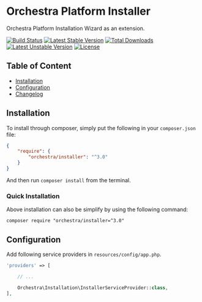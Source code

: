 Orchestra Platform Installer
==============

Orchestra Platform Installation Wizard as an extension.

[![Build Status](https://travis-ci.org/orchestral/installer.svg?branch=3.7)](https://travis-ci.org/orchestral/installer)
[![Latest Stable Version](https://poser.pugx.org/orchestra/installer/v/stable)](https://packagist.org/packages/orchestra/installer)
[![Total Downloads](https://poser.pugx.org/orchestra/installer/downloads)](https://packagist.org/packages/orchestra/installer)
[![Latest Unstable Version](https://poser.pugx.org/orchestra/installer/v/unstable)](https://packagist.org/packages/orchestra/installer)
[![License](https://poser.pugx.org/orchestra/installer/license)](https://packagist.org/packages/orchestra/installer)

## Table of Content

* [Installation](#installation)
* [Configuration](#configuration)
* [Changelog](https://github.com/orchestral/installer/releases)

## Installation

To install through composer, simply put the following in your `composer.json` file:

```json
{
    "require": {
        "orchestra/installer": "^3.0"
    }
}
```

And then run `composer install` from the terminal.

### Quick Installation

Above installation can also be simplify by using the following command:

    composer require "orchestra/installer=^3.0"

## Configuration

Add following service providers in `resources/config/app.php`.

```php
'providers' => [

    // ...

    Orchestra\Installation\InstallerServiceProvider::class,
],
```

